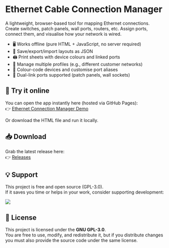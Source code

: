 # Ethernet Cable Connection Manager

A lightweight, browser-based tool for mapping Ethernet connections.  
Create switches, patch panels, wall ports, routers, etc. Assign ports, connect them, and visualise how your network is wired.  

- 🖥️ Works offline (pure HTML + JavaScript, no server required)  
- 📂 Save/export/import layouts as JSON  
- 🖨️ Print sheets with device colours and linked ports  
- 👥 Manage multiple profiles (e.g., different customer networks)  
- 🎨 Colour-code devices and customise port aliases  
- 🔌 Dual-link ports supported (patch panels, wall sockets)  

## 🚀 Try it online
You can open the app instantly here (hosted via GitHub Pages):  
👉 [Ethernet Connection Manager Demo](https://YOURUSERNAME.github.io/ethernet-connection-manager)

Or download the HTML file and run it locally.

## 📥 Download
Grab the latest release here:  
👉 [Releases](https://github.com/YOURUSERNAME/ethernet-connection-manager/releases)

## 💡 Support
This project is free and open source (GPL-3.0).  
If it saves you time or helps in your work, consider supporting development:  

<a href="https://www.buymeacoffee.com/YOURNAME" target="_blank">
  <img src="https://img.buymeacoffee.com/button-api/?text=Buy me a coffee&slug=YOURNAME&button_colour=5F7FFF&font_colour=ffffff&font_family=Inter&outline_colour=000000&coffee_colour=FFDD00" />
</a>

## 📜 License
This project is licensed under the **GNU GPL-3.0**.  
You are free to use, modify, and redistribute it, but if you distribute changes you must also provide the source code under the same license.
